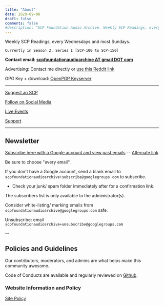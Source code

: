 ```yaml
---
title: "About"
date: 2020-09-08
draft: false
comments: false
#description: "SCP Foundation Audio Archive. Weekly SCP Readings, every Wednesdays and most Sundays."
---
```


Weekly SCP Readings, every Wednesdays and most Sundays.

`Currently in Season 2, Series I [SCP-100 to SCP-150]`

**Contact email: [scpfoundationaudioarchive AT gmail DOT com](mailto:scpfoundationaudioarchive@gmail.com)**

Advertising: Contact me directly or [use this Reddit link](https://www.reddit.com/r/slavelabour/comments/j3d6fm/)

GPG Key + download: [OpenPGP Keyserver](https://keys.openpgp.org/search?q=scpfoundationaudioarchive@gmail.com)

---

[Suggest an SCP](/suggest)

[Follow on Social Media](/)

[Live Events](/live)

[Support](/support)

---

## Newsletter

[Subscribe here with a Google account and view past emails](https://groups.google.com/g/scpfoundationaudioarchive) -- [Alternate link](https://groups.google.com/forum/#!forum/scpfoundationaudioarchive)

Be sure to choose "every email".

If you don't have a Google account, send a blank email to `scpfoundationaudioarchive+subscribe@googlegroups.com` to subscribe.

- Check your junk/ spam folder immediately after for a confirmation link.

The subscribers list is only available to the administrator(s).

Consider white-listing/ marking emails from `scpfoundationaudioarchive@googlegroups.com` safe.

Unsubscribe: email `scpfoundationaudioarchive+unsubscribe@googlegroups.com`

--

## Policies and Guidelines

Our contributors, moderators, and admins are what helps make this community awesome.

Code of Conducts are available and regularly reviewed on [Github](https://github.com/scpaudioarchive/scpaudioarchive).

### Website Information and Policy

[Site Policy](/site-policy#site-policy)
